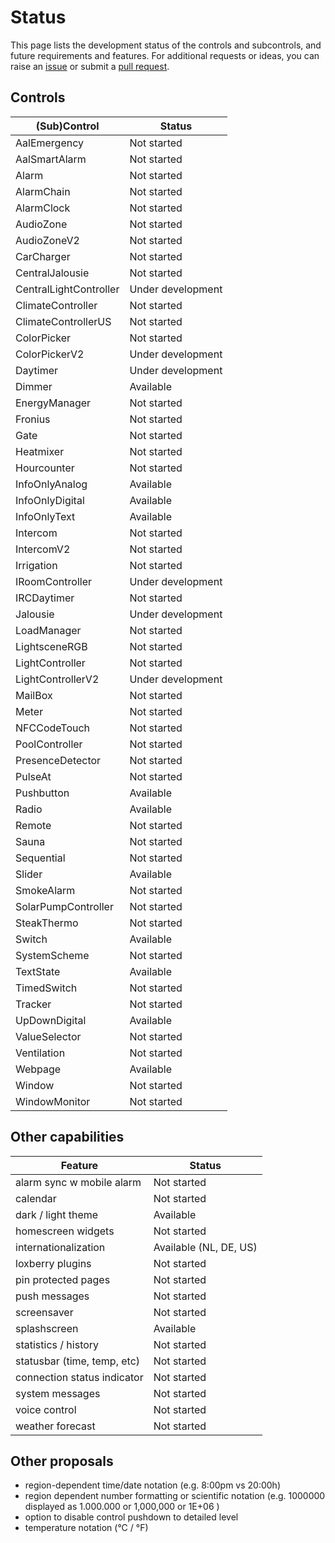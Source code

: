 # Status

This page lists the development status of the controls and subcontrols, and future requirements and features.
For additional requests or ideas, you can raise an [issue](https://github.com/nufke/loxberrypwa/issues) or submit a [pull request](https://github.com/nufke/loxberrypwa/pulls).

## Controls

| (Sub)Control             | Status            |
|--------------------------|-------------------|
| AalEmergency             | Not started       |
| AalSmartAlarm            | Not started       |
| Alarm                    | Not started       |
| AlarmChain               | Not started       |
| AlarmClock               | Not started       |
| AudioZone                | Not started       |
| AudioZoneV2              | Not started       |
| CarCharger               | Not started       |
| CentralJalousie          | Not started       |
| CentralLightController   | Under development |
| ClimateController        | Not started       |
| ClimateControllerUS      | Not started       |
| ColorPicker              | Not started       |
| ColorPickerV2            | Under development |
| Daytimer                 | Under development |
| Dimmer                   | Available         |
| EnergyManager            | Not started       |
| Fronius                  | Not started       |
| Gate                     | Not started       |
| Heatmixer                | Not started       |
| Hourcounter              | Not started       |
| InfoOnlyAnalog           | Available         |
| InfoOnlyDigital          | Available         |
| InfoOnlyText             | Available         |
| Intercom                 | Not started       |
| IntercomV2               | Not started       |
| Irrigation               | Not started       |
| IRoomController          | Under development |
| IRCDaytimer              | Not started       |
| Jalousie                 | Under development |
| LoadManager              | Not started       |
| LightsceneRGB            | Not started       |
| LightController          | Not started       |
| LightControllerV2        | Under development |
| MailBox                  | Not started       |
| Meter                    | Not started       |
| NFCCodeTouch             | Not started       |
| PoolController           | Not started       |
| PresenceDetector         | Not started       |
| PulseAt                  | Not started       |
| Pushbutton               | Available         |
| Radio                    | Available         |
| Remote                   | Not started       |
| Sauna                    | Not started       |
| Sequential               | Not started       |
| Slider                   | Available         |
| SmokeAlarm               | Not started       |
| SolarPumpController      | Not started       |
| SteakThermo              | Not started       |
| Switch                   | Available         |
| SystemScheme             | Not started       |
| TextState                | Available         |
| TimedSwitch              | Not started       |
| Tracker                  | Not started       |
| UpDownDigital            | Available         |
| ValueSelector            | Not started       |
| Ventilation              | Not started       |
| Webpage                  | Available         |
| Window                   | Not started       |
| WindowMonitor            | Not started       |

## Other capabilities

| Feature                     | Status                 |
|-----------------------------|------------------------|
| alarm sync w mobile alarm   | Not started            |
| calendar                    | Not started            |
| dark / light theme          | Available              |
| homescreen widgets          | Not started            |
| internationalization        | Available (NL, DE, US) |
| loxberry plugins            | Not started            |
| pin protected pages         | Not started            |
| push messages               | Not started            |
| screensaver                 | Not started            |
| splashscreen                | Available              |
| statistics / history        | Not started            |
| statusbar (time, temp, etc) | Not started            |
| connection status indicator | Not started            |
| system messages             | Not started            |
| voice control               | Not started            |
| weather forecast            | Not started            |

## Other proposals

* region-dependent time/date notation (e.g. 8:00pm vs 20:00h)
* region dependent number formatting or scientific notation (e.g. 1000000 displayed as 1.000.000 or 1,000,000 or 1E+06 )
* option to disable control pushdown to detailed level
* temperature notation (°C / °F)

